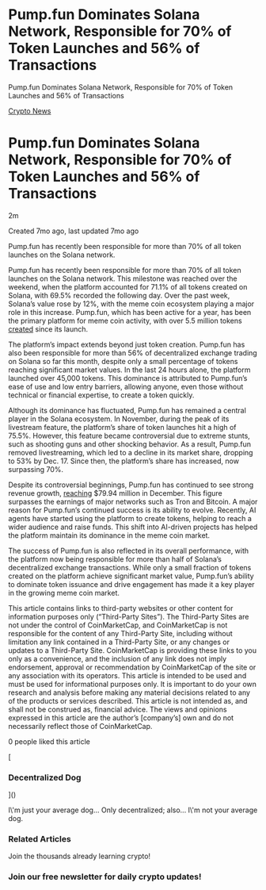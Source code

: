 # Pump.fun Dominates Solana Network, Responsible for 70% of Token Launches and 56% of Transactions

Pump.fun Dominates Solana Network, Responsible for 70% of Token Launches and 56% of Transactions

[Crypto News]()

# Pump.fun Dominates Solana Network, Responsible for 70% of Token Launches and 56% of Transactions

2m

Created 7mo ago, last updated 7mo ago

Pump.fun has recently been responsible for more than 70% of all token launches on the Solana network.

Pump.fun has recently been responsible for more than 70% of all token launches on the Solana network. This milestone was reached over the weekend, when the platform accounted for 71.1% of all tokens created on Solana, with 69.5% recorded the following day. Over the past week, Solana’s value rose by 12%, with the meme coin ecosystem playing a major role in this increase. Pump.fun, which has been active for a year, has been the primary platform for meme coin activity, with over 5.5 million tokens [created]() since its launch.

The platform’s impact extends beyond just token creation. Pump.fun has also been responsible for more than 56% of decentralized exchange trading on Solana so far this month, despite only a small percentage of tokens reaching significant market values. In the last 24 hours alone, the platform launched over 45,000 tokens. This dominance is attributed to Pump.fun’s ease of use and low entry barriers, allowing anyone, even those without technical or financial expertise, to create a token quickly.

Although its dominance has fluctuated, Pump.fun has remained a central player in the Solana ecosystem. In November, during the peak of its livestream feature, the platform’s share of token launches hit a high of 75.5%. However, this feature became controversial due to extreme stunts, such as shooting guns and other shocking behavior. As a result, Pump.fun removed livestreaming, which led to a decline in its market share, dropping to 53% by Dec. 17. Since then, the platform’s share has increased, now surpassing 70%.

Despite its controversial beginnings, Pump.fun has continued to see strong revenue growth, [reaching]() $79.94 million in December. This figure surpasses the earnings of major networks such as Tron and Bitcoin. A major reason for Pump.fun’s continued success is its ability to evolve. Recently, AI agents have started using the platform to create tokens, helping to reach a wider audience and raise funds. This shift into AI-driven projects has helped the platform maintain its dominance in the meme coin market.

The success of Pump.fun is also reflected in its overall performance, with the platform now being responsible for more than half of Solana’s decentralized exchange transactions. While only a small fraction of tokens created on the platform achieve significant market value, Pump.fun’s ability to dominate token issuance and drive engagement has made it a key player in the growing meme coin market.

This article contains links to third-party websites or other content for information purposes only (“Third-Party Sites”). The Third-Party Sites are not under the control of CoinMarketCap, and CoinMarketCap is not responsible for the content of any Third-Party Site, including without limitation any link contained in a Third-Party Site, or any changes or updates to a Third-Party Site. CoinMarketCap is providing these links to you only as a convenience, and the inclusion of any link does not imply endorsement, approval or recommendation by CoinMarketCap of the site or any association with its operators. This article is intended to be used and must be used for informational purposes only. It is important to do your own research and analysis before making any material decisions related to any of the products or services described. This article is not intended as, and shall not be construed as, financial advice. The views and opinions expressed in this article are the author’s \[company’s\] own and do not necessarily reflect those of CoinMarketCap.

0 people liked this article

[

### Decentralized Dog

]()

I\\'m just your average dog... Only decentralized; also... I\\'m not your average dog.

### Related Articles

Join the thousands already learning crypto!

### Join our free newsletter for daily crypto updates!

